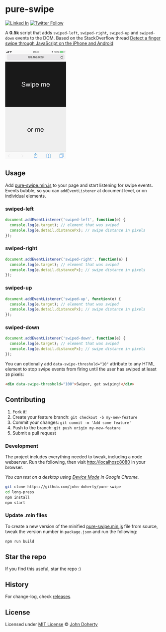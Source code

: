 # pure-swipe

[![Linked In](https://img.shields.io/badge/Linked-In-blue.svg)](https://www.linkedin.com/in/john-i-doherty) [![Twitter Follow](https://img.shields.io/twitter/follow/CambridgeMVP.svg?style=social&label=Twitter&style=plastic)](https://twitter.com/CambridgeMVP)

A **0.5k** script that adds `swiped-left`, `swiped-right`, `swiped-up` and `swiped-down` events to the DOM. Based on the StackOverflow thread [Detect a finger swipe through JavaScript on the iPhone and Android](https://stackoverflow.com/questions/2264072/detect-a-finger-swipe-through-javascript-on-the-iphone-and-android)

<img src="docs/example.gif" height="349px"/>

## Usage

Add [pure-swipe.min.js](dist/pure-swipe.min.js) to your page and start listening for swipe events. Events bubble, so you can `addEventListener` at document level, or on individual elements.

### swiped-left

  ```js
  document.addEventListener('swiped-left', function(e) {
    console.log(e.target); // element that was swiped
    console.log(e.detail.distancePx); // swipe distance in pixels
  });
  ```

  ### swiped-right

  ```js
  document.addEventListener('swiped-right', function(e) {
    console.log(e.target); // element that was swiped
    console.log(e.detail.distancePx); // swipe distance in pixels
  });
  ```

  ### swiped-up

  ```js
  document.addEventListener('swiped-up', function(e) {
    console.log(e.target); // element that was swiped
    console.log(e.detail.distancePx); // swipe distance in pixels
  });
  ```

  ### swiped-down

  ```js
  document.addEventListener('swiped-down', function(e) {
    console.log(e.target); // element that was swiped
    console.log(e.detail.distancePx); // swipe distance in pixels
  });
```

You can optionally add `data-swipe-threshold="10"` attribute to any HTML element to stop swipe events from firing until the user has swiped at least `10` pixels:

```html
<div data-swipe-threshold="100">Swiper, get swiping!</div>
```

## Contributing

1. Fork it!
2. Create your feature branch: `git checkout -b my-new-feature`
3. Commit your changes: `git commit -m 'Add some feature'`
4. Push to the branch: `git push origin my-new-feature`
5. Submit a pull request

### Development

The project includes everything needed to tweak, including a node webserver. Run the following, then visit [http://localhost:8080](http://localhost:8080) in your browser.

_You can test on a desktop using [Device Mode](https://developers.google.com/web/tools/chrome-devtools/device-mode/) in Google Chrome._

```bash
git clone https://github.com/john-doherty/pure-swipe
cd long-press
npm install
npm start
```

### Update .min files

To create a new version of the minified [pure-swipe.min.js](dist/pure-swipe.min.js) file from source, tweak the version number in `package.json` and run the following:

```bash
npm run build
```

## Star the repo

If you find this useful, star the repo :)

## History

For change-log, check [releases](https://github.com/john-doherty/pure-swipe/releases).

## License

Licensed under [MIT License](LICENSE) &copy; [John Doherty](http://www.johndoherty.info)